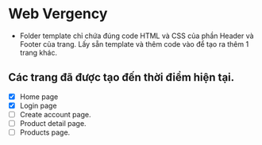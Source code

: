# Web Vergency
- Folder template chỉ chứa đúng code HTML và CSS của phần Header và Footer của trang. Lấy sẵn template và thêm code vào để tạo ra thêm 1 trang khác.
## Các trang đã được tạo đến thời điểm hiện tại.
- [x] Home page
- [x] Login page
- [ ] Create account page.
- [ ] Product detail page.
- [ ] Products page. 

